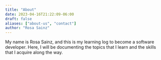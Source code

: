 ```yaml
---
title: "About"
date: 2023-04-16T21:22:09-06:00
draft: false
aliases: ["about-us", "contact"]
author: "Rosa Sainz"
---
```


My name is Rosa Sainz, and this is my learning log to become a software developer. Here, I will be documenting the topics that I learn and the skills that I acquire along the way.

